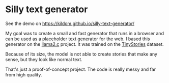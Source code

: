 # Silly text generator

See the demo on https://kildom.github.io/silly-text-generator/

My goal was to create a small and fast generator that runs in a browser and can be used as a placeholder text generator for the web.
I based this generator on the [llama2.c](https://github.com/karpathy/llama2.c) project. It was trained on the [TinyStories](https://huggingface.co/datasets/roneneldan/TinyStories) dataset.

Because of its size, the model is not able to create stories that make any sense, but they look like normal text.

That's just a proof-of-concept project. The code is really messy and far from
high quality.
